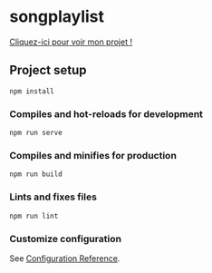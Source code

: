 # songplaylist
[Cliquez-ici pour voir mon projet !](https://playlistsongs-770f5.web.app/ "Cliquez-ici pour voir mon projet !")


## Project setup
```
npm install
```

### Compiles and hot-reloads for development
```
npm run serve
```

### Compiles and minifies for production
```
npm run build
```

### Lints and fixes files
```
npm run lint
```

### Customize configuration
See [Configuration Reference](https://cli.vuejs.org/config/).
